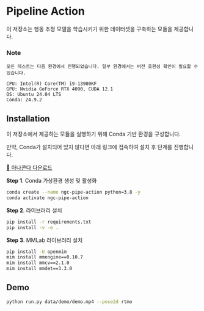 # Pipeline Action

이 저장소는 행동 추정 모델을 학습시키기 위한 데이터셋을 구축하는 모듈을 제공합니다.

### Note

    모든 테스트는 다음 환경에서 진행되었습니다. 일부 환경에서는 버전 호환성 확인이 필요할 수 있습니다.

    CPU: Intel(R) Core(TM) i9-13900KF
    GPU: Nvidia GeForce RTX 4090, CUDA 12.1
    OS: Ubuntu 24.04 LTS
    Conda: 24.9.2

## Installation

이 저장소에서 제공하는 모듈을 실행하기 위해 Conda 기반 환경을 구성합니다.

만약, Conda가 설치되어 있지 않다면 아래 링크에 접속하여 설치 후 단계를 진행합니다.

[🔗 아나콘다 다운로드](https://www.anaconda.com/download/success)

**Step 1**. Conda 가상환경 생성 및 활성화

```bash
conda create --name ngc-pipe-action python=3.8 -y
conda activate ngc-pipe-action
```

**Step 2**. 라이브러리 설치

```bash
pip install -r requirements.txt
pip install -v -e .
```

**Step 3**. MMLab 라이브러리 설치

```bash
pip install -U openmim
mim install mmengine==0.10.7
mim install mmcv==2.1.0
mim install mmdet==3.3.0
```

## Demo

```bash
python run.py data/demo/demo.mp4 --pose2d rtmo
```
